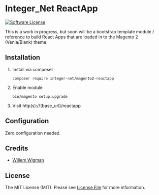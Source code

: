 # Integer_Net ReactApp

[![Software License][ico-license]](LICENSE.md)

This is a work in progress, but soon will be a bootstrap template module / reference to build React Apps that are loaded in to the Magento 2 (Venia/Blank) theme.

## Installation

1. Install via composer
    ```
    composer require integer-net/magento2-reactapp
    ```
2. Enable module
    ```
    bin/magento setup:upgrade
    ```
3. Visit http(s)://{base_url}/reactapp

## Configuration

Zero configuration needed.

## Credits

- [Willem Wigman][link-author]

## License

The MIT License (MIT). Please see [License File](LICENSE.txt) for more information.

[ico-license]: https://img.shields.io/badge/license-MIT-brightgreen.svg?style=flat-square

[link-author]: https://github.com/wigman
